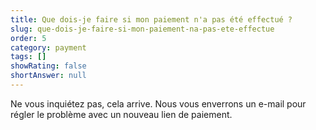 ```yaml
---
title: Que dois-je faire si mon paiement n'a pas été effectué ?
slug: que-dois-je-faire-si-mon-paiement-na-pas-ete-effectue
order: 5
category: payment
tags: []
showRating: false
shortAnswer: null
---
```


Ne vous inquiétez pas, cela arrive. Nous vous enverrons un e-mail pour régler le problème avec un nouveau lien de paiement.
